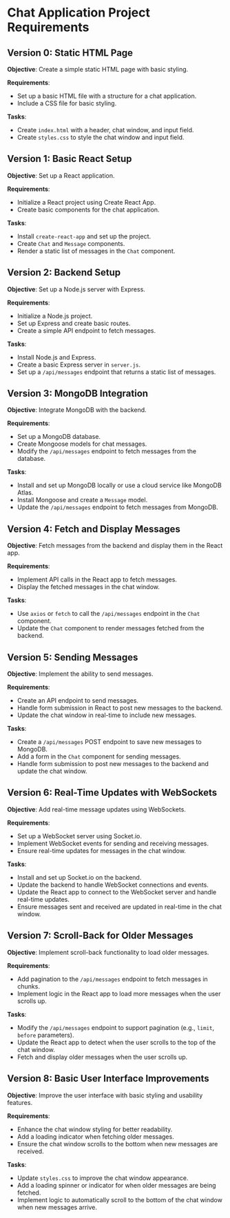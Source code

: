 # Chat Application Project Requirements

## Version 0: Static HTML Page
**Objective**: Create a simple static HTML page with basic styling.

**Requirements**:
- Set up a basic HTML file with a structure for a chat application.
- Include a CSS file for basic styling.

**Tasks**:
- Create `index.html` with a header, chat window, and input field.
- Create `styles.css` to style the chat window and input field.

## Version 1: Basic React Setup
**Objective**: Set up a React application.

**Requirements**:
- Initialize a React project using Create React App.
- Create basic components for the chat application.

**Tasks**:
- Install `create-react-app` and set up the project.
- Create `Chat` and `Message` components.
- Render a static list of messages in the `Chat` component.

## Version 2: Backend Setup
**Objective**: Set up a Node.js server with Express.

**Requirements**:
- Initialize a Node.js project.
- Set up Express and create basic routes.
- Create a simple API endpoint to fetch messages.

**Tasks**:
- Install Node.js and Express.
- Create a basic Express server in `server.js`.
- Set up a `/api/messages` endpoint that returns a static list of messages.

## Version 3: MongoDB Integration
**Objective**: Integrate MongoDB with the backend.

**Requirements**:
- Set up a MongoDB database.
- Create Mongoose models for chat messages.
- Modify the `/api/messages` endpoint to fetch messages from the database.

**Tasks**:
- Install and set up MongoDB locally or use a cloud service like MongoDB Atlas.
- Install Mongoose and create a `Message` model.
- Update the `/api/messages` endpoint to fetch messages from MongoDB.

## Version 4: Fetch and Display Messages
**Objective**: Fetch messages from the backend and display them in the React app.

**Requirements**:
- Implement API calls in the React app to fetch messages.
- Display the fetched messages in the chat window.

**Tasks**:
- Use `axios` or `fetch` to call the `/api/messages` endpoint in the `Chat` component.
- Update the `Chat` component to render messages fetched from the backend.

## Version 5: Sending Messages
**Objective**: Implement the ability to send messages.

**Requirements**:
- Create an API endpoint to send messages.
- Handle form submission in React to post new messages to the backend.
- Update the chat window in real-time to include new messages.

**Tasks**:
- Create a `/api/messages` POST endpoint to save new messages to MongoDB.
- Add a form in the `Chat` component for sending messages.
- Handle form submission to post new messages to the backend and update the chat window.

## Version 6: Real-Time Updates with WebSockets 
**Objective**: Add real-time message updates using WebSockets.

**Requirements**:
- Set up a WebSocket server using Socket.io.
- Implement WebSocket events for sending and receiving messages.
- Ensure real-time updates for messages in the chat window.

**Tasks**:
- Install and set up Socket.io on the backend.
- Update the backend to handle WebSocket connections and events.
- Update the React app to connect to the WebSocket server and handle real-time updates.
- Ensure messages sent and received are updated in real-time in the chat window.

## Version 7: Scroll-Back for Older Messages
**Objective**: Implement scroll-back functionality to load older messages.

**Requirements**:
- Add pagination to the `/api/messages` endpoint to fetch messages in chunks.
- Implement logic in the React app to load more messages when the user scrolls up.

**Tasks**:
- Modify the `/api/messages` endpoint to support pagination (e.g., `limit`, `before` parameters).
- Update the React app to detect when the user scrolls to the top of the chat window.
- Fetch and display older messages when the user scrolls up.

## Version 8: Basic User Interface Improvements
**Objective**: Improve the user interface with basic styling and usability features.

**Requirements**:
- Enhance the chat window styling for better readability.
- Add a loading indicator when fetching older messages.
- Ensure the chat window scrolls to the bottom when new messages are received.

**Tasks**:
- Update `styles.css` to improve the chat window appearance.
- Add a loading spinner or indicator for when older messages are being fetched.
- Implement logic to automatically scroll to the bottom of the chat window when new messages arrive.

